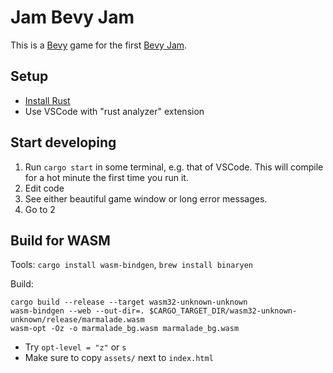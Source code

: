 # Jam Bevy Jam

This is a [Bevy](https://bevyengine.org/) game for the first [Bevy Jam](https://itch.io/jam/bevy-jam-1).

## Setup

- [Install Rust](https://rustup.rs/)
- Use VSCode with "rust analyzer" extension

## Start developing

1. Run `cargo start` in some terminal, e.g. that of VSCode.
   This will compile for a hot minute the first time you run it.
2. Edit code
3. See either beautiful game window or long error messages.
4. Go to 2

## Build for WASM

Tools: `cargo install wasm-bindgen`, `brew install binaryen`

Build:

```
cargo build --release --target wasm32-unknown-unknown
wasm-bindgen --web --out-dir=. $CARGO_TARGET_DIR/wasm32-unknown-unknown/release/marmalade.wasm
wasm-opt -Oz -o marmalade_bg.wasm marmalade_bg.wasm
```

- Try `opt-level = "z"` or `s`
- Make sure to copy `assets/` next to `index.html`
